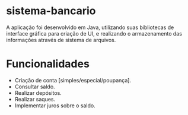 # sistema-bancario

A aplicação foi desenvolvido em Java, utilizando suas bibliotecas de interface gráfica para criação de UI, e realizando o armazenamento das informações através de sistema de arquivos.

# Funcionalidades
- Criação de conta [simples/especial/poupança].
- Consultar saldo.
- Realizar depósitos.
- Realizar saques.
- Implementar juros sobre o saldo.
